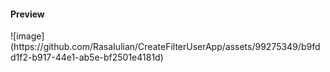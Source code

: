 <h4>Preview</h4>
![image](https://github.com/RasaIulian/CreateFilterUserApp/assets/99275349/b9fdd1f2-b917-44e1-ab5e-bf2501e4181d)

